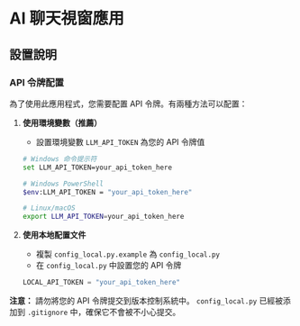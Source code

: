 # AI 聊天視窗應用

## 設置說明

### API 令牌配置
為了使用此應用程式，您需要配置 API 令牌。有兩種方法可以配置：

1. **使用環境變數（推薦）**
   - 設置環境變數 `LLM_API_TOKEN` 為您的 API 令牌值

   ```bash
   # Windows 命令提示符
   set LLM_API_TOKEN=your_api_token_here
   
   # Windows PowerShell
   $env:LLM_API_TOKEN = "your_api_token_here"
   
   # Linux/macOS
   export LLM_API_TOKEN=your_api_token_here
   ```

2. **使用本地配置文件**
   - 複製 `config_local.py.example` 為 `config_local.py`
   - 在 `config_local.py` 中設置您的 API 令牌
   ```python
   LOCAL_API_TOKEN = "your_api_token_here"
   ```

**注意：** 請勿將您的 API 令牌提交到版本控制系統中。
`config_local.py` 已經被添加到 `.gitignore` 中，確保它不會被不小心提交。 